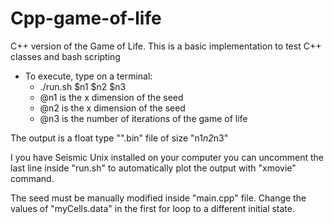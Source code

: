 # Cpp-game-of-life

C++ version of the Game of Life.
This is a basic implementation to test C++ classes and bash scripting


* To execute, type on a terminal:
  * ./run.sh $n1 $n2 $n3
  * @n1 is the x dimension of the seed
  * @n2 is the x dimension of the seed
  * @n3 is the number of iterations of the game of life

The output is a float type "".bin" file of size "n1*n2*n3"

I you have Seismic Unix installed on your computer you can uncomment the last
line inside "run.sh" to automatically plot the output with "xmovie" command.


The seed must be manually modified inside "main.cpp" file. Change the values of
"myCells.data" in the first for loop to a different initial state.
